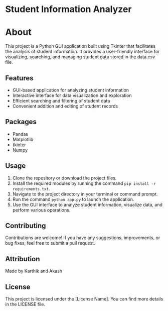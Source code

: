 <!DOCTYPE html>
<html>



<body>
    <h1>Student Information Analyzer</h1>
  <h1>About</h1>
  <p>This project is a Python GUI application built using Tkinter that facilitates the analysis of student information. It provides a user-friendly interface for visualizing, searching, and managing student data stored in the data.csv file.</p>

  <h2>Features</h2>
  <ul>
    <li>GUI-based application for analyzing student information</li>
    <li>Interactive interface for data visualization and exploration</li>
    <li>Efficient searching and filtering of student data</li>
    <li>Convenient addition and editing of student records</li>
  </ul>
    <h2>Packages</h2>
  <ul>
    <li>Pandas</li>
    <li>Matplotlib</li>
    <li>tkinter</li>
    <li>Numpy</li>
  </ul>

  <h2>Usage</h2>
  <ol>
    <li>Clone the repository or download the project files.</li>
    <li>Install the required modules by running the command <code>pip install -r requirements.txt</code>.</li>
    <li>Navigate to the project directory in your terminal or command prompt.</li>
    <li>Run the command <code>python app.py</code> to launch the application.</li>
    <li>Use the GUI interface to analyze student information, visualize data, and perform various operations.</li>
  </ol>

  <h2>Contributing</h2>
  <p>Contributions are welcome! If you have any suggestions, improvements, or bug fixes, feel free to submit a pull request.</p>

  <h2>Attribution</h2>
  <p>Made by Karthik and Akash</p>

  <h2>License</h2>
  <p>This project is licensed under the [License Name]. You can find more details in the LICENSE file.</p>
</body>
</html>
